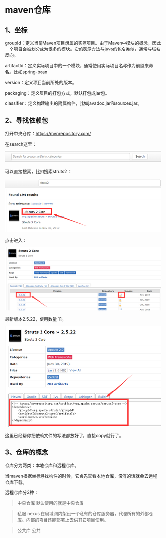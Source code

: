 # maven仓库

## 1、坐标

groupId：定义当前Maven项目隶属的实际项目。由于Maven中模块的概念，因此一个项目会被划分成为很多的模块。它的表示方法与java的包名类似，通常与域名反向。

artifactId：定义实际项目中的一个模块，通常使用实际项目名称作为前缀来命名。比如spring-bean

version：定义项目当前所处的版本。

packaging：定义项目的打包方式，默认打包成jar包。

classifier：定义构建输出的附属构件，比如javadoc.jar和sources.jar。



## 2、寻找依赖包

打开中央仓库：https://mvnrepository.com/

在search这里：

![image-20200615173012111](.img/image-20200615173012111.png)

可以直接搜索，比如搜索struts2：

![image-20200615173054217](.img/image-20200615173054217.png)

点击进入：

![image-20200615173134496](.img/image-20200615173134496.png)

最新版本2.5.22，使用数量 11。

![image-20200615173214445](.img/image-20200615173214445.png)

这里已经帮你把依赖文件的写法都放好了，直接copy就行了。



## 3、仓库的概念

仓库分为两类：本地仓库和远程仓库。

当maven根据坐标寻找构件的时候，它会先查看本地仓库，没有的话就会去远程仓库下载。

远程仓库分3种：

> 中央仓库	默认使用的就是中央仓库

> 私服			nexus 在局域网内架设一个私有的仓库服务器，代理所有的外部仓库。内部的项目还能部署上去供其它项目使用。

> 公共库		公共



